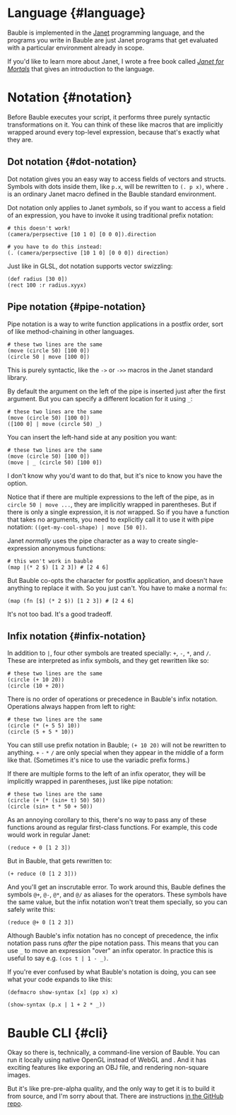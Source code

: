 # Language {#language}

Bauble is implemented in the [Janet](https://janet-lang.org/) programming language, and the programs you write in Bauble are just Janet programs that get evaluated with a particular environment already in scope.

If you'd like to learn more about Janet, I wrote a free book called [*Janet for Mortals*](https://janet.guide/) that gives an introduction to the language.

# Notation {#notation}

Before Bauble executes your script, it performs three purely syntactic transformations on it. You can think of these like macros that are implicitly wrapped around every top-level expression, because that's exactly what they are.

## Dot notation {#dot-notation}

Dot notation gives you an easy way to access fields of vectors and structs. Symbols with dots inside them, like `p.x`, will be rewritten to `(. p x)`, where `.` is an ordinary Janet macro defined in the Bauble standard environment.

Dot notation only applies to Janet *symbols*, so if you want to access a field of an expression, you have to invoke it using traditional prefix notation:

```
# this doesn't work!
(camera/perpsective [10 1 0] [0 0 0]).direction

# you have to do this instead:
(. (camera/perpsective [10 1 0] [0 0 0]) direction)
```

Just like in GLSL, dot notation supports vector swizzling:

```example
(def radius [30 0])
(rect 100 :r radius.xyyx)
```

## Pipe notation {#pipe-notation}

Pipe notation is a way to write function applications in a postfix order, sort of like method-chaining in other languages.

```example
# these two lines are the same
(move (circle 50) [100 0])
(circle 50 | move [100 0])
```

This is purely syntactic, like the `->` or `->>` macros in the Janet standard library.

By default the argument on the left of the pipe is inserted just after the first argument. But you can specify a different location for it using `_`:

```example
# these two lines are the same
(move (circle 50) [100 0])
([100 0] | move (circle 50) _)
```

You can insert the left-hand side at any position you want:

```example
# these two lines are the same
(move (circle 50) [100 0])
(move | _ (circle 50) [100 0])
```

I don't know why you'd want to do that, but it's nice to know you have the option.

Notice that if there are multiple expressions to the left of the pipe, as in `circle 50 | move ...`, they are implicitly wrapped in parentheses. But if there is only a single expression, it is *not* wrapped. So if you have a function that takes no arguments, you need to explicitly call it to use it with pipe notation: `((get-my-cool-shape) | move [50 0])`.

Janet *normally* uses the pipe character as a way to create single-expression anonymous functions:

```
# this won't work in bauble
(map |(* 2 $) [1 2 3]) # [2 4 6]
```

But Bauble co-opts the character for postfix application, and doesn't have anything to replace it with. So you just can't. You have to make a normal `fn`:

```
(map (fn [$] (* 2 $)) [1 2 3]) # [2 4 6]
```

It's not too bad. It's a good tradeoff.

## Infix notation {#infix-notation}

In addition to `|`, four other symbols are treated specially: `+`, `-`, `*`, and `/`. These are interpreted as infix symbols, and they get rewritten like so:

```example
# these two lines are the same
(circle (+ 10 20))
(circle (10 + 20))
```

There is no order of operations or precedence in Bauble's infix notation. Operations always happen from left to right:

```example
# these two lines are the same
(circle (* (+ 5 5) 10))
(circle (5 + 5 * 10))
```

You can still use prefix notation in Bauble; `(+ 10 20)` will not be rewritten to anything. `+` `-` `*` `/` are only special when they appear in the middle of a form like that. (Sometimes it's nice to use the variadic prefix forms.)

If there are multiple forms to the left of an infix operator, they will be implicitly wrapped in parentheses, just like pipe notation:

```example
# these two lines are the same
(circle (+ (* (sin+ t) 50) 50))
(circle (sin+ t * 50 + 50))
```

As an annoying corollary to this, there's no way to pass any of these functions around as regular first-class functions. For example, this code would work in regular Janet:

```
(reduce + 0 [1 2 3])
```

But in Bauble, that gets rewritten to:

```
(+ reduce (0 [1 2 3]))
```

And you'll get an inscrutable error. To work around this, Bauble defines the symbols `@+`, `@-`, `@*`, and `@/` as aliases for the operators. These symbols have the same value, but the infix notation won't treat them specially, so you can safely write this:

```
(reduce @+ 0 [1 2 3])
```

Although Bauble's infix notation has no concept of precedence, the infix notation pass runs *after* the pipe notation pass. This means that you can use `_` to move an expression "over" an infix operator. In practice this is useful to say e.g. `(cos t | 1 - _)`.

If you're ever confused by what Bauble's notation is doing, you can see what your code expands to like this:

```example
(defmacro show-syntax [x] (pp x) x)

(show-syntax (p.x | 1 + 2 * _))
```

# Bauble CLI {#cli}

Okay so there is, technically, a command-line version of Bauble. You can run it locally using native OpenGL instead of WebGL and . And it has exciting features like exporing an OBJ file, and rendering non-square images.

But it's like pre-pre-alpha quality, and the only way to get it is to build it from source, and I'm sorry about that. There are instructions [in the GitHub repo](https://github.com/ianthehenry/bauble#cli).
